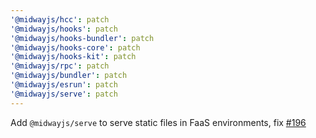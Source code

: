 ```yaml
---
'@midwayjs/hcc': patch
'@midwayjs/hooks': patch
'@midwayjs/hooks-bundler': patch
'@midwayjs/hooks-core': patch
'@midwayjs/hooks-kit': patch
'@midwayjs/rpc': patch
'@midwayjs/bundler': patch
'@midwayjs/esrun': patch
'@midwayjs/serve': patch
---
```


Add `@midwayjs/serve` to serve static files in FaaS environments, fix [#196](https://github.com/midwayjs/hooks/issues/196)
